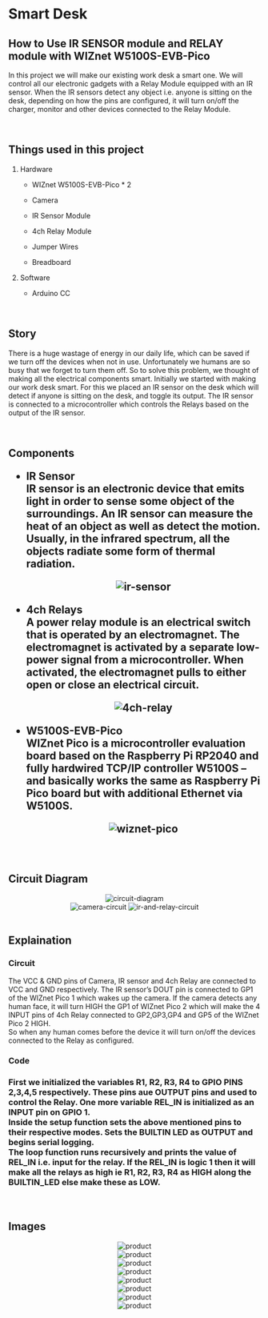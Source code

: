 <h1>Smart Desk</h1>
<h2>How to Use IR SENSOR module and RELAY module with WIZnet W5100S-EVB-Pico</h2>
<p>In this project we will make our existing work desk a smart one. We will control all our electronic gadgets with a Relay Module equipped with an IR sensor.
When the IR sensors detect any object i.e. anyone is sitting on the desk, depending on how the pins are configured, it will turn on/off the charger, monitor and other devices connected to the Relay Module.
</p>

<br/>
<h2>Things used in this project</h2>
<ol>
    <li>
    Hardware
    <ul>
        <li><p>WIZnet W5100S-EVB-Pico * 2</p></li>
        <li><p>Camera</p></li>
        <li><p>IR Sensor Module</p></li>
        <li><p>4ch Relay Module</p></li>
        <li><p>Jumper Wires</p></li>
        <li><p>Breadboard</p></li>
    </ul>
    </li>
    <li>
    Software
    <ul>
        <li><p>Arduino CC</p></li>
    </ul>
    </li>
</ol>
<br/>
<h2>Story</h2>
<p>There is a huge wastage of energy in our daily life, which can be saved if we turn off the devices when not in use. Unfortunately we humans are so busy that we forget to turn them off. So to solve this problem, we thought of making all the electrical components smart.
Initially we started with making our work desk smart. For this we placed an IR sensor on the desk which will detect if anyone is sitting on the desk, and toggle its output. The IR sensor is connected to a microcontroller which controls the Relays based on the output of the IR sensor.
</p>
<br/>
<h2>Components</p>
<ul>
    <li>
        <p>IR Sensor<br/>IR sensor is an electronic device that emits light in order to sense some object of the surroundings. An IR sensor can measure the heat of an object as well as detect the motion. Usually, in the infrared spectrum, all the objects radiate some form of thermal radiation.</p>
        <div style="text-align: center">
        <img src="https://github.com/Innovation4x/SmartDesk/blob/main/images/irsensor.jpg?raw=true" alt="ir-sensor">
        </div>
    </li>
    <li>
        <p>4ch Relays<br/>A power relay module is an electrical switch that is operated by an electromagnet. The electromagnet is activated by a separate low-power signal from a microcontroller. When activated, the electromagnet pulls to either open or close an electrical circuit.</p>
        <div style="text-align: center">
        <img src="https://github.com/Innovation4x/SmartDesk/blob/main/images/4chrelay.jpeg?raw=true" alt="4ch-relay">
        </div>
    </li>
    <li>
        <p>W5100S-EVB-Pico<br/>WIZnet Pico is a microcontroller evaluation board based on the Raspberry Pi RP2040 and fully hardwired TCP/IP controller W5100S – and basically works the same as Raspberry Pi Pico board but with additional Ethernet via W5100S.</p>
        <div style="text-align: center">
            <img src="https://github.com/Innovation4x/SmartDesk/blob/main/images/wiznet-pico.png?raw=true" alt="wiznet-pico">
        </div>
    </li>
</ul>
<br/>
<h2>Circuit Diagram</h2>
<div style="text-align: center">
    <img src="https://github.com/Innovation4x/SmartDesk/blob/main/images/circuit-diagram.png?raw=true" alt="circuit-diagram">
</div>
<div style="text-align: center">
    <img src="https://github.com/Innovation4x/SmartDesk/blob/main/images/product4.jpeg?raw=true" alt="camera-circuit">
    <img src="https://github.com/Innovation4x/SmartDesk/blob/main/images/product8.jpeg?raw=true" alt="ir-and-relay-circuit">
</div>
<br/>
<h2>Explaination</h2>
<h3>Circuit</h3>
<p>The VCC & GND pins of Camera, IR sensor and 4ch Relay are connected to VCC and GND respectively. The IR sensor’s DOUT pin is connected to  GP1  of the WIZnet Pico 1 which wakes up the camera. If the camera detects any human face, it will turn HIGH the GP1 of WIZnet Pico 2 which will make the 4 INPUT pins of 4ch Relay connected to GP2,GP3,GP4 and GP5 of the WIZnet Pico 2 HIGH.<br>
So when any human comes before the device it will turn on/off the devices connected to the Relay as configured. 
<br>
<h3>Code<h3>
First we initialized the variables R1, R2, R3, R4 to GPIO PINS 2,3,4,5 respectively. These pins aue OUTPUT pins and used to control the Relay. One more variable REL_IN is initialized as an INPUT pin on GPIO 1.
<br>
Inside the setup function sets the above mentioned pins to their respective modes. Sets the BUILTIN LED as OUTPUT and begins serial logging.
<br>
The loop function runs recursively and prints the value of REL_IN i.e. input for the relay. If the REL_IN is logic 1 then it will make all the relays as high ie R1, R2, R3, R4 as HIGH along the BUILTIN_LED else make these as LOW.
</p>
<br>
<h2>Images</h2>
<div style="text-align: center"><img src="https://github.com/Innovation4x/SmartDesk/blob/main/images/product1.jpeg?raw=true" alt="product"></div>
<div style="text-align: center"><img src="https://github.com/Innovation4x/SmartDesk/blob/main/images/product2.jpeg?raw=true" alt="product"></div>
<div style="text-align: center"><img src="https://github.com/Innovation4x/SmartDesk/blob/main/images/product3.jpeg?raw=true" alt="product"></div>
<div style="text-align: center"><img src="https://github.com/Innovation4x/SmartDesk/blob/main/images/product4.jpeg?raw=true" alt="product"></div>
<div style="text-align: center"><img src="https://github.com/Innovation4x/SmartDesk/blob/main/images/product5.jpeg?raw=true" alt="product"></div>
<div style="text-align: center"><img src="https://github.com/Innovation4x/SmartDesk/blob/main/images/product6.jpeg?raw=true" alt="product"></div>
<div style="text-align: center"><img src="https://github.com/Innovation4x/SmartDesk/blob/main/images/product7.jpeg?raw=true" alt="product"></div>
<div style="text-align: center"><img src="https://github.com/Innovation4x/SmartDesk/blob/main/images/product8.jpeg?raw=true" alt="product"></div>